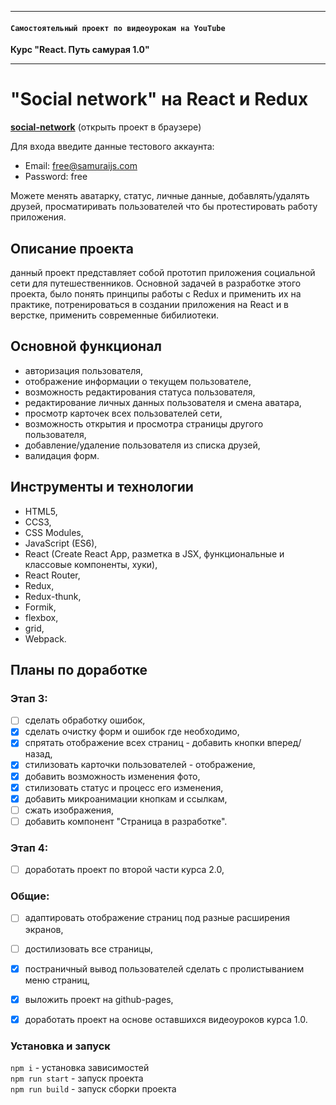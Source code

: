 -----

#### `Самостоятельный проект по видеоурокам на YouTube`
**Курс "React. Путь самурая 1.0"**

-----

# "Social network" на React и Redux
[**social-network**](https://aleksandra-shevchenko.github.io/social-network) (открыть проект в браузере)  

Для входа введите данные тестового аккаунта:
* Email: free@samuraijs.com
* Password: free

Можете менять аватарку, статус, личные данные, добавлять/удалять друзей, просматиривать пользователей что бы протестировать работу приложения.

## Описание проекта
данный проект представляет собой прототип приложения социальной сети для путешественников. Основной задачей в разработке этого проекта, было понять принципы работы c Redux и применить их на практике, потренироваться в создании приложения на React и в верстке, применить современные бибилиотеки.

## Основной функционал
* авторизация пользователя,
* отображение информации о текущем пользователе,
* возможность редактирования статуса пользователя,
* редактирование личных данных пользователя и смена аватара,
* просмотр карточек всех пользователей сети,
* возможность открытия и просмотра страницы другого пользователя,
* добавление/удаление пользователя из списка друзей,
* валидация форм.

## Инструменты и технологии
* HTML5,
* CCS3,
* CSS Modules,
* JavaScript (ES6),
* React (Create React App, разметка в JSX, функциональные и классовые компоненты, хуки),
* React Router,
* Redux,
* Redux-thunk,
* Formik,
* flexbox,
* grid,
* Webpack.

## Планы по доработке
### Этап 3:
- [ ] сделать обработку ошибок,
- [X] сделать очистку форм и ошибок где необходимо,
- [X] спрятать отображение всех страниц - добавить кнопки вперед/назад,
- [X] стилизовать карточки пользователей - отображение,
- [X] добавить возможность изменения фото,
- [X] стилизовать статус и процесс его изменения,
- [X] добавить микроанимации кнопкам и ссылкам,
- [ ] сжать изображения,
- [ ] добавить компонент "Страница в разработке".

### Этап 4:
- [ ] доработать проект по второй части курса 2.0,

### Общие:
- [ ] адаптировать отображение страниц под разные расширения экранов,
- [ ] достилизовать все страницы,
- [X] постраничный вывод пользователей сделать с пролистыванием меню страниц,
- [X] выложить проект на github-pages,
- [X] доработать проект на основе оставшихся видеоуроков курса 1.0.


### Установка и запуск
`npm i` - установка зависимостей  
`npm run start` - запуск проекта  
`npm run build` - запуск сборки проекта  
